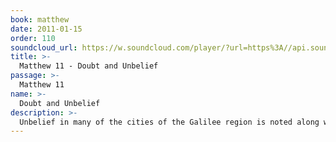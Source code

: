 ```yaml
---
book: matthew
date: 2011-01-15
order: 110
soundcloud_url: https://w.soundcloud.com/player/?url=https%3A//api.soundcloud.com/tracks/
title: >-
  Matthew 11 - Doubt and Unbelief
passage: >-
  Matthew 11
name: >-
  Doubt and Unbelief
description: >-
  Unbelief in many of the cities of the Galilee region is noted along with the danger that awaits the unrepentant.
---
```


